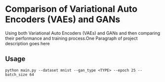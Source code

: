 # Comparison of Variational Auto Encoders (VAEs) and GANs

Using both Variational Auto Encoders (VAEs) and GANs and then
comparing their performance and training process.One Paragraph of project description goes here

## Usage

```
python main.py --dataset mnist --gan_type <TYPE> --epoch 25 --batch_size 64
```

